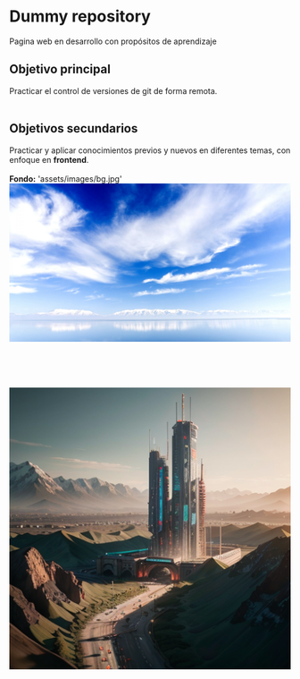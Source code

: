 # Dummy repository

Pagina web en desarrollo con propósitos de aprendizaje

## Objetivo principal

Practicar el control de versiones de git de forma remota.
<br><br>

## Objetivos secundarios

Practicar y aplicar conocimientos previos y nuevos en diferentes temas, con enfoque en **frontend**.
<br><br>
**Fondo:** 'assets/images/bg.jpg'
![Background Image](./assets/images/bg.jpg)

<br><br><br>

![Image generated with AI](./assets/images/ai-buildings1.png)
